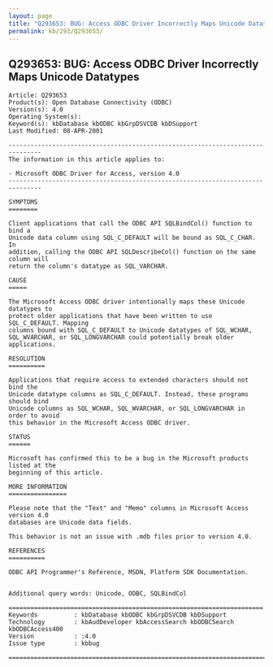 ```yaml
---
layout: page
title: "Q293653: BUG: Access ODBC Driver Incorrectly Maps Unicode Datatypes"
permalink: kb/293/Q293653/
---
```


## Q293653: BUG: Access ODBC Driver Incorrectly Maps Unicode Datatypes

	Article: Q293653
	Product(s): Open Database Connectivity (ODBC)
	Version(s): 4.0
	Operating System(s): 
	Keyword(s): kbDatabase kbODBC kbGrpDSVCDB kbDSupport
	Last Modified: 08-APR-2001
	
	-------------------------------------------------------------------------------
	The information in this article applies to:
	
	- Microsoft ODBC Driver for Access, version 4.0 
	-------------------------------------------------------------------------------
	
	SYMPTOMS
	========
	
	Client applications that call the ODBC API SQLBindCol() function to bind a
	Unicode data column using SQL_C_DEFAULT will be bound as SQL_C_CHAR. In
	addition, calling the ODBC API SQLDescribeCol() function on the same column will
	return the column's datatype as SQL_VARCHAR.
	
	CAUSE
	=====
	
	The Microsoft Access ODBC driver intentionally maps these Unicode datatypes to
	protect older applications that have been written to use SQL_C_DEFAULT. Mapping
	columns bound with SQL_C_DEFAULT to Unicode datatypes of SQL_WCHAR,
	SQL_WVARCHAR, or SQL_LONGVARCHAR could potentially break older applications.
	
	RESOLUTION
	==========
	
	Applications that require access to extended characters should not bind the
	Unicode datatype columns as SQL_C_DEFAULT. Instead, these programs should bind
	Unicode columns as SQL_WCHAR, SQL_WVARCHAR, or SQL_LONGVARCHAR in order to avoid
	this behavior in the Microsoft Access ODBC driver.
	
	STATUS
	======
	
	Microsoft has confirmed this to be a bug in the Microsoft products listed at the
	beginning of this article.
	
	MORE INFORMATION
	================
	
	Please note that the "Text" and "Memo" columns in Microsoft Access version 4.0
	databases are Unicode data fields.
	
	This behavior is not an issue with .mdb files prior to version 4.0.
	
	REFERENCES
	==========
	
	ODBC API Programmer's Reference, MSDN, Platform SDK Documentation.
	
	
	Additional query words: Unicode, ODBC, SQLBindCol
	
	======================================================================
	Keywords          : kbDatabase kbODBC kbGrpDSVCDB kbDSupport 
	Technology        : kbAudDeveloper kbAccessSearch kbODBCSearch kbODBCAccess400
	Version           : :4.0
	Issue type        : kbbug
	
	=============================================================================
	
